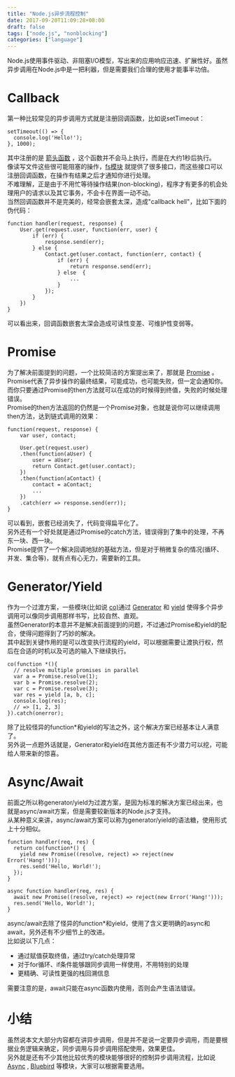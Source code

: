 ```yaml
---
title: "Node.js异步流程控制"
date: 2017-09-20T11:09:28+08:00
draft: false
tags: ["node.js", "nonblocking"]
categories: ["language"]
---
```


Node.js使用事件驱动、非阻塞I/O模型，写出来的应用响应迅速、扩展性好。虽然异步调用在Node.js中是一把利器，但是需要我们合理的使用才能事半功倍。
<!--more-->

# Callback

第一种比较常见的异步调用方式就是注册回调函数，比如说setTimeout：

``` {.javascript}
setTimeout(() => {
  console.log('Hello!');
}, 1000);
```

其中注册的是
[箭头函数](https://developer.mozilla.org/en-US/docs/Web/JavaScript/Reference/Functions/Arrow_functions)
，这个函数并不会马上执行，而是在大约1秒后执行。\
像读写文件这些很可能阻塞的操作，[fs模块](https://nodejs.org/api/fs.html)
就提供了很多接口，而这些接口可以注册回调函数，在操作有结果之后才通知你进行处理。\
不难理解，正是由于不用忙等待操作结果(non-blocking)，程序才有更多的机会处理用户的请求以及其它事务，不会卡在界面一动不动。\
当然回调函数并不是完美的，经常会嵌套太深，造成\"callback
hell\"，比如下面的伪代码：

``` {.javascript}
function handler(request, response) {
    User.get(request.user, function(err, user) {
        if (err) {
            response.send(err);
        } else {
            Contact.get(user.contact, function(err, contact) {
                if (err) {
                    return response.send(err);
                } else  {
                    ...
                }
            });
        }
    })
}
```

可以看出来，回调函数嵌套太深会造成可读性变差、可维护性变弱等。

# Promise

为了解决前面提到的问题，一个比较简洁的方案提出来了，那就是
[Promise](https://developer.mozilla.org/zh-CN/docs/Web/JavaScript/Reference/Global_Objects/Promise)
。\
Promise代表了异步操作的最终结果，可能成功，也可能失败，但一定会通知你。\
而你只要通过Promise的then方法就可以在成功的时候得到终值，失败的时候处理错误。\
Promise的then方法返回的仍然是一个Promise对象，也就是说你可以继续调用then方法，达到链式调用的效果：

``` {.javascript}
function(request, response) {
    var user, contact;

    User.get(request.user)
    .then(function(aUser) {
        user = aUser;
        return Contact.get(user.contact);
    })
    .then(function(aContact) {
        contact = aContact;
        ...
    })
    .catch(err => response.send(err));
}
```

可以看到，嵌套已经消失了，代码变得扁平化了。\
另外还有一个好处就是通过Promise的catch方法，错误得到了集中的处理，不再东一块、西一块。\
Promise提供了一个解决回调地狱的基础方法，但是对于稍微复杂的情况(循环、并发、集合等)，就有点有心无力，需要新的工具。

# Generator/Yield

作为一个过渡方案，一些模块(比如说 [co)](https://github.com/tj/co)通过
[Generator](https://developer.mozilla.org/en-US/docs/Web/JavaScript/Reference/Global_Objects/Generator)
和
[yield](https://developer.mozilla.org/en-US/docs/Web/JavaScript/Reference/Operators/yield)
使得多个异步调用可以像同步调用那样书写，比较自然、直观。\
虽然Generator的本意并不是解决前面提到的问题，不过通过Promise和yield的配合，使得问题得到了巧妙的解决。\
其中起到关键作用的是可以改变执行流程的yield，可以根据需要让渡执行权，然后在合适的时机以及可选的输入下继续执行。

``` {.javascript}
co(function *(){
  // resolve multiple promises in parallel
  var a = Promise.resolve(1);
  var b = Promise.resolve(2);
  var c = Promise.resolve(3);
  var res = yield [a, b, c];
  console.log(res);
  // => [1, 2, 3]
}).catch(onerror);
```

除了比较怪异的function\*和yield的写法之外，这个解决方案已经基本让人满意了。\
另外说一点题外话就是，Generator和yield在其他方面还有不少潜力可以挖，可能给人带来新的惊喜。

# Async/Await

前面之所以称generator/yield为过渡方案，是因为标准的解决方案已经出来，也就是async/await方案，但是需要较新版本的Node.js才支持。\
从某种意义来讲，async/await方案可以称为generator/yield的语法糖，使用形式上十分相似。

``` {.javascript}
function handler(req, res) {
  return co(function*() {
    yield new Promise((resolve, reject) => reject(new Error('Hang!')));
    res.send('Hello, World!');
  });
}

async function handler(req, res) {
  await new Promise((resolve, reject) => reject(new Error('Hang!')));
  res.send('Hello, World!');
}
```

async/await去除了怪异的function\*和yield，使用了含义更明确的async和await，另外还有不少细节上的改进。\
比如说以下几点：

-   通过赋值获取终值，通过try/catch处理异常
-   对于for循环、if条件能够跟同步调用一样使用，不用特别的处理
-   更精确、可读性更强的栈回溯信息

需要注意的是，await只能在async函数内使用，否则会产生语法错误。

# 小结

虽然说本文大部分内容都在讲异步调用，但是并不是说一定要异步调用，而是要根据业务逻辑来确定，同步调用与异步调用搭配使用，效果更佳。\
另外就是还有不少其他比较优秀的模块能够很好的控制异步调用流程，比如说
[Async](https://github.com/caolan/async) ,
[Bluebird](https://github.com/petkaantonov/bluebird)
等模块，大家可以根据需要选用。
